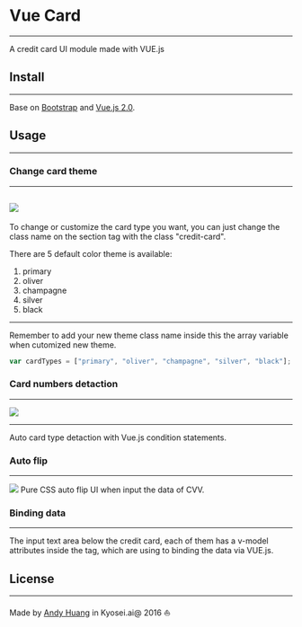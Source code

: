 # Vue Card
---
A credit card UI module made with VUE.js

## Install
---
Base on [Bootstrap](http://getbootstrap.com/) and [Vue.js 2.0](https://vuejs.org/).

## Usage
---
### Change card theme
---
![](https://github.com/andy19910102/VuejsCreditCardUI/blob/master/demoGif/vueCardDemoColorThemes.gif?raw=true)
---

To change or customize the card type you want, you can just change the class name on the section tag with the class "credit-card".

There are 5 default color theme is available:

1. primary
2. oliver
3. champagne
4. silver
5. black

---
Remember to add your new theme class name inside this the array variable when cutomized new theme.
```javascript
var cardTypes = ["primary", "oliver", "champagne", "silver", "black"];
```
### Card numbers detaction
---
![](https://github.com/andy19910102/VuejsCreditCardUI/blob/master/demoGif/vueCardDemoDetactCardType.gif?raw=true)

---

Auto card type detaction with Vue.js condition statements. 

### Auto flip
---
![](https://github.com/andy19910102/VuejsCreditCardUI/blob/master/demoGif/vueCardDemoAutoFlip.gif?raw=true)
Pure CSS auto flip UI when input the data of CVV. 


### Binding data
---
The input text area below the credit card, each of them has a v-model attributes inside the tag, which are using to binding the data via VUE.js.

## License
---
Made by [Andy Huang](https://github.com/andy19910102) in Kyosei.ai@ 2016 :sailboat: 
